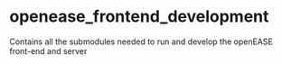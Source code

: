 # openease_frontend_development
Contains all the submodules needed to run and develop the openEASE front-end and server
